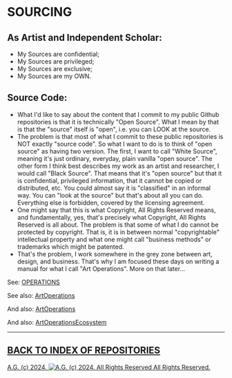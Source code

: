 SOURCING
========
## As Artist and Independent Scholar:
  * My Sources are confidential;
  * My Sources are privileged;
  * My Sources are exclusive;
  * My Sources are my OWN.

## Source Code:
* What I'd like to say about the content that I commit to my public Github repositories is that it is technically "Open Source". What I mean by that is that the "source" itself is "open", i.e. you can LOOK at the source.
* The problem is that most of what I commit to these public repositories is NOT exactly "source code". So what I want to do is to think of "open source" as having two version. The first, I want to call "White Source", meaning it's just ordinary, everyday, plain vanilla "open source". The other form I think best describes my work as an artist and researcher, I would call "Black Source". That means that it's "open source" but that it is confidential, privileged information, that it cannot be copied or distributed, etc. You could almost say it is "classified" in an informal way. You can "look at the source" but that's about all you can do. Everything else is forbidden, covered by the licensing agreement.
* One might say that this is what Copyright, All Rights Reserved means, and fundamentally, yes, that's precisely what Copyright, All Rights Reserved is all about. The problem is that some of what I do cannot be protected by copyright. That is, it is in between normal "copyrightable" intellectual property and what one might call "business methods" or trademarks which might be patented.
* That's the problem, I work somewhere in the grey zone between art, design, and business. That's why I am focused these days on writing a manual for what I call "Art Operations". More on that later...

See: [OPERATIONS](https://github.com/antiface/ArchivesProject/tree/master/Operations)

See also: [ArtOperations](https://github.com/antiface/NegawattCoin/tree/master/ArtOperations)

And also: [ArtOperations](https://github.com/Historiomics/ArtOperations)

And also: [ArtOperationsEcosystem](https://github.com/ArtOperations/ArtOperationsEcosystem)

---------------------------------

## [BACK TO INDEX OF REPOSITORIES](https://github.com/antiface/Index)

[A.G. (c) 2024. ![A.G. (c) 2024. All Rights Reserved](https://historiotheque.files.wordpress.com/2016/11/ag_signature_official_2015_50px_cropped.jpg) All Rights Reserved.](http://alexgagnon.com)
